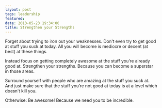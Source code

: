```yaml
---
layout: post
tags: leadership
featured:
date: 2013-05-23 19:34:00
title: Strengthen your Strengths
---
```

Forget about trying to iron out your weaknesses. Don't even try to get good at stuff you suck at today. All you will become is mediocre or decent (at best) at these things.

Instead focus on getting completely awesome at the stuff you're already good at. Strengthen your strengths. Because you can become a superstar in those areas.

Surround yourself with people who are amazing at the stuff you suck at. And just make sure that the stuff you're not good at today is at a level which doesn't kill you.

Otherwise: Be awesome! Because we need you to be incredible.